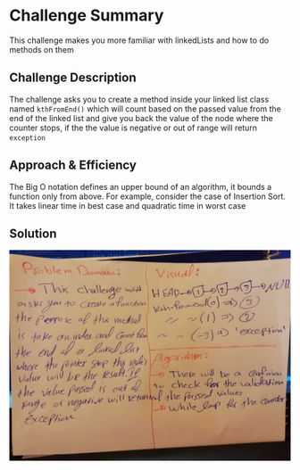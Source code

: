 # Challenge Summary
This challenge makes you more familiar with linkedLists and how to do methods on them

## Challenge Description
The challenge asks you to create a method inside your linked list class named `kthFromEnd()` which will count based on the passed value from the end of the linked list and give you back the value of the node where the counter stops, if the the value is negative or out of range will return `exception`

## Approach & Efficiency
The Big O notation defines an upper bound of an algorithm, it bounds a function only from above. For example, consider the case of Insertion Sort. It takes linear time in best case and quadratic time in worst case

## Solution
![](../assest/7.jpg)